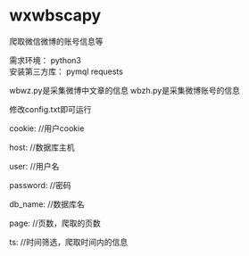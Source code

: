 # wxwbscapy
爬取微信微博的账号信息等

需求环境： python3  
安装第三方库： pymql requests

wbwz.py是采集微博中文章的信息
wbzh.py是采集微博账号的信息

修改config.txt即可运行

cookie:     //用户cookie

host:       //数据库主机

user:       //用户名

password:   //密码

db_name:    //数据库名

page:       //页数，爬取的页数

ts:         //时间筛选，爬取时间内的信息



